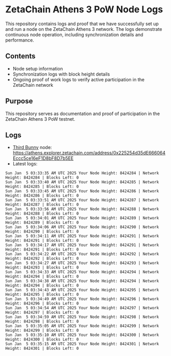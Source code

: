 # ZetaChain Athens 3 PoW Node Logs
This repository contains logs and proof that we have successfully set up and run a node on the ZetaChain Athens 3 network. The logs demonstrate continuous node operation, including synchronization details and performance.

## Contents
- Node setup information
- Synchronization logs with block height details
- Ongoing proof of work logs to verify active participation in the ZetaChain network

## Purpose
This repository serves as documentation and proof of participation in the ZetaChain Athens 3 PoW testnet.

## Logs

- [Third Bunny](https://thirdbunny.xyz/) node: https://athens.explorer.zetachain.com/address/0x225254d35dE666064Eccc5ce16eF1D8bF8D7b5EE
- Latest logs:
```
Sun Jan  5 03:33:35 AM UTC 2025 Your Node Height: 8424284 | Network Height: 8424284 | Blocks Left: 0
Sun Jan  5 03:33:40 AM UTC 2025 Your Node Height: 8424285 | Network Height: 8424285 | Blocks Left: 0
Sun Jan  5 03:33:45 AM UTC 2025 Your Node Height: 8424286 | Network Height: 8424286 | Blocks Left: 0
Sun Jan  5 03:33:51 AM UTC 2025 Your Node Height: 8424287 | Network Height: 8424287 | Blocks Left: 0
Sun Jan  5 03:33:56 AM UTC 2025 Your Node Height: 8424288 | Network Height: 8424288 | Blocks Left: 0
Sun Jan  5 03:34:01 AM UTC 2025 Your Node Height: 8424289 | Network Height: 8424289 | Blocks Left: 0
Sun Jan  5 03:34:06 AM UTC 2025 Your Node Height: 8424290 | Network Height: 8424290 | Blocks Left: 0
Sun Jan  5 03:34:11 AM UTC 2025 Your Node Height: 8424291 | Network Height: 8424291 | Blocks Left: 0
Sun Jan  5 03:34:17 AM UTC 2025 Your Node Height: 8424291 | Network Height: 8424291 | Blocks Left: 0
Sun Jan  5 03:34:22 AM UTC 2025 Your Node Height: 8424292 | Network Height: 8424292 | Blocks Left: 0
Sun Jan  5 03:34:27 AM UTC 2025 Your Node Height: 8424293 | Network Height: 8424293 | Blocks Left: 0
Sun Jan  5 03:34:33 AM UTC 2025 Your Node Height: 8424294 | Network Height: 8424294 | Blocks Left: 0
Sun Jan  5 03:34:38 AM UTC 2025 Your Node Height: 8424294 | Network Height: 8424294 | Blocks Left: 0
Sun Jan  5 03:34:43 AM UTC 2025 Your Node Height: 8424295 | Network Height: 8424295 | Blocks Left: 0
Sun Jan  5 03:34:49 AM UTC 2025 Your Node Height: 8424296 | Network Height: 8424296 | Blocks Left: 0
Sun Jan  5 03:34:54 AM UTC 2025 Your Node Height: 8424297 | Network Height: 8424297 | Blocks Left: 0
Sun Jan  5 03:34:59 AM UTC 2025 Your Node Height: 8424298 | Network Height: 8424298 | Blocks Left: 0
Sun Jan  5 03:35:05 AM UTC 2025 Your Node Height: 8424299 | Network Height: 8424299 | Blocks Left: 0
Sun Jan  5 03:35:10 AM UTC 2025 Your Node Height: 8424300 | Network Height: 8424300 | Blocks Left: 0
Sun Jan  5 03:35:15 AM UTC 2025 Your Node Height: 8424301 | Network Height: 8424301 | Blocks Left: 0
```
